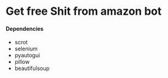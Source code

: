# Get free Shit from amazon bot

#### Dependencies
- scrot
- selenium
- pyautogui
- pillow
- beautifulsoup
